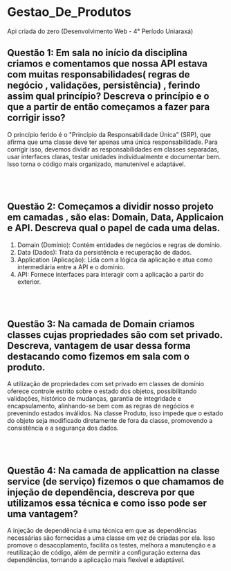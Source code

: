 # Gestao_De_Produtos
Api criada do zero (Desenvolvimento Web - 4° Período Uniaraxá)

<h2>
  Questão 1:
  Em sala no início da disciplina criamos e comentamos que nossa API estava com muitas
  responsabilidades( regras de negócio , validações, persistência) , ferindo assim qual princípio?
  Descreva o princípio e o que a partir de então começamos a fazer para corrigir isso?
</h2>

<p>
  O princípio ferido é o "Princípio da Responsabilidade Única" (SRP), que afirma que uma classe deve ter apenas uma única responsabilidade. 
  Para corrigir isso, devemos dividir as responsabilidades em classes separadas, usar interfaces claras, testar unidades individualmente e documentar bem. 
  Isso torna o código mais organizado, manutenível e adaptável.
</p>
<br>
<br>
<h2>
  Questão 2:
  Começamos a dividir nosso projeto em camadas , são elas:
  Domain, Data, Applicaion e API. Descreva qual o papel de cada uma delas.
</h2>
<p>
  <ol>
    <li>Domain (Domínio): Contém entidades de negócios e regras de domínio.</li>
    <li>Data (Dados): Trata da persistência e recuperação de dados.</li>
    <li>Application (Aplicação): Lida com a lógica da aplicação e atua como intermediária entre a API e o domínio.</li>
    <li>API: Fornece interfaces para interagir com a aplicação a partir do exterior.</li>
  </ol>
</p>
<br>
<br>
<h2>
  Questão 3:
  Na camada de Domain criamos classes cujas propriedades são com set privado. Descreva,
  vantagem de usar dessa forma destacando como fizemos em sala com o produto.
</h2>
<p>
  A utilização de propriedades com set privado em classes de domínio oferece controle estrito sobre o estado dos objetos, 
  possibilitando validações, histórico de mudanças, garantia de integridade e encapsulamento, alinhando-se bem com as regras de negócios e prevenindo estados inválidos. 
  Na classe Produto, isso impede que o estado do objeto seja modificado diretamente de fora da classe, promovendo a consistência e a segurança dos dados.
</p>
<br>
<br>
<h2>
  Questão 4:
  Na camada de applicattion na classe service (de serviço) fizemos o que chamamos de injeção
  de dependência, descreva por que utilizamos essa técnica e como isso pode ser uma
  vantagem?
</h2>
<p>
  A injeção de dependência é uma técnica em que as dependências necessárias são fornecidas a uma classe em vez de criadas por ela. 
  Isso promove o desacoplamento, facilita os testes, melhora a manutenção e a reutilização de código, além de permitir a configuração externa das dependências, 
  tornando a aplicação mais flexível e adaptável.
</p>
